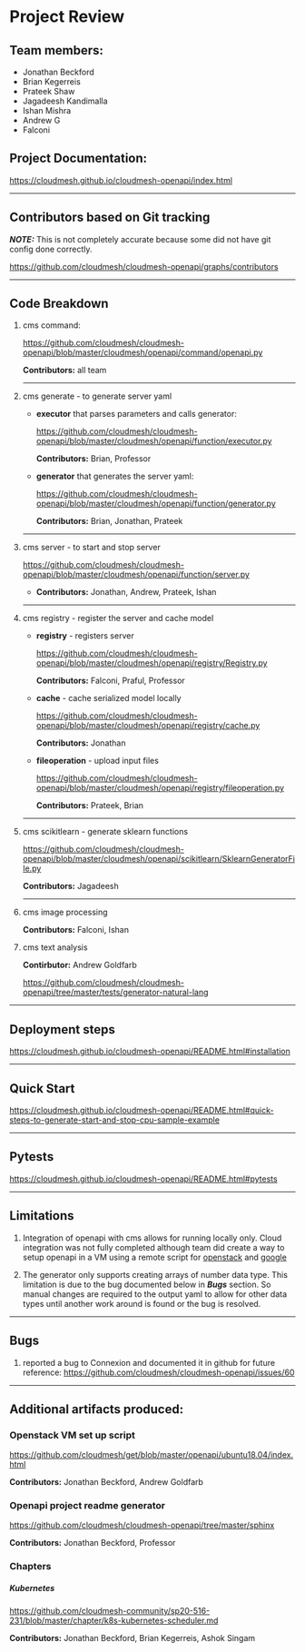 # Project Review

## Team members:
  - Jonathan Beckford
  - Brian Kegerreis
  - Prateek Shaw
  - Jagadeesh Kandimalla
  - Ishan Mishra
  - Andrew G
  - Falconi

## Project Documentation:

<https://cloudmesh.github.io/cloudmesh-openapi/index.html>

-----------

## Contributors based on Git tracking

***NOTE:*** This is not completely accurate because some did not have git config done correctly.

<https://github.com/cloudmesh/cloudmesh-openapi/graphs/contributors>

-----------

## Code Breakdown

1. cms command:

    <https://github.com/cloudmesh/cloudmesh-openapi/blob/master/cloudmesh/openapi/command/openapi.py>

    **Contributors:** all team

    -----------

2. cms generate - to generate server yaml
    - **executor** that parses parameters and calls generator:
         
         <https://github.com/cloudmesh/cloudmesh-openapi/blob/master/cloudmesh/openapi/function/executor.py>
         
         **Contributors:**  Brian, Professor
        
    - **generator** that generates the server yaml:
         
         <https://github.com/cloudmesh/cloudmesh-openapi/blob/master/cloudmesh/openapi/function/generator.py>
         
        **Contributors:**  Brian, Jonathan, Prateek

    -----------

3. cms server - to start and stop server

    <https://github.com/cloudmesh/cloudmesh-openapi/blob/master/cloudmesh/openapi/function/server.py>
 
    - **Contributors:**  Jonathan, Andrew, Prateek, Ishan

    -----------

4. cms registry - register the server and cache model

    - **registry** - registers server 
    
        <https://github.com/cloudmesh/cloudmesh-openapi/blob/master/cloudmesh/openapi/registry/Registry.py>
    
        **Contributors:** Falconi, Praful, Professor

    - **cache** - cache serialized model locally

        <https://github.com/cloudmesh/cloudmesh-openapi/blob/master/cloudmesh/openapi/registry/cache.py>
      
        **Contributors:** Jonathan
      
    - **fileoperation** - upload input files

        <https://github.com/cloudmesh/cloudmesh-openapi/blob/master/cloudmesh/openapi/registry/fileoperation.py>
    
        **Contributors:** Prateek, Brian 

    -----------

5. cms scikitlearn - generate sklearn functions

    <https://github.com/cloudmesh/cloudmesh-openapi/blob/master/cloudmesh/openapi/scikitlearn/SklearnGeneratorFile.py>
    
    **Contributors:** Jagadeesh

      -----------

6. cms image processing

    **Contributors:** Falconi, Ishan
    
7. cms text analysis
    
    **Contirbutor:** Andrew Goldfarb
    
    <https://github.com/cloudmesh/cloudmesh-openapi/tree/master/tests/generator-natural-lang>

-----------

## Deployment steps

   <https://cloudmesh.github.io/cloudmesh-openapi/README.html#installation>


-----------


## Quick Start

   <https://cloudmesh.github.io/cloudmesh-openapi/README.html#quick-steps-to-generate-start-and-stop-cpu-sample-example>
   
-----------

## Pytests

   <https://cloudmesh.github.io/cloudmesh-openapi/README.html#pytests>

-----------

## Limitations

1. Integration of openapi with cms allows for running locally only.  Cloud integration was not fully completed although team did create a way to setup openapi in a VM using a remote script for [openstack](https://github.com/cloudmesh/get/blob/master/openapi/ubuntu18.04/index.html) and [google](https://github.com/cloudmesh/get/blob/master/openapi/google/index.html)  

2. The generator only supports creating arrays of number data type.  This limitation is due to the bug documented below in ***Bugs*** section.  So manual changes are required to the output yaml to allow for other data types until another work around is found or the bug is resolved.

-----------

## Bugs

1. reported a bug to Connexion and documented it in github for future reference:
  <https://github.com/cloudmesh/cloudmesh-openapi/issues/60>

-----------

## Additional artifacts produced:

### Openstack VM set up script

   <https://github.com/cloudmesh/get/blob/master/openapi/ubuntu18.04/index.html>

   **Contributors:** Jonathan Beckford, Andrew Goldfarb

  
### Openapi project readme generator

   <https://github.com/cloudmesh/cloudmesh-openapi/tree/master/sphinx>

   **Contributors:** Jonathan Beckford, Professor

  
### Chapters

##### Kubernetes

   <https://github.com/cloudmesh-community/sp20-516-231/blob/master/chapter/k8s-kubernetes-scheduler.md>

   **Contributors:**  Jonathan Beckford, Brian Kegerreis, Ashok Singam




